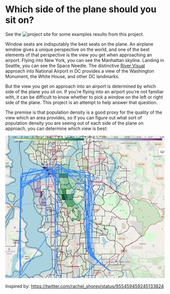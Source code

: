 # Which side of the plane should you sit on?
See the ![project site](https://gautamh.github.io/window-seat) for some examples results from this project.

Window seats are indisputably the best seats on the plane. An airplane window gives a unique perspective on the world, and one of the best elements of that perspective is the view you get when approaching an airport. Flying into New York, you can see the Manhattan skyline. Landing in Seattle, you can see the Space Needle. The distinctive [River Visual](https://en.wikipedia.org/wiki/Ronald_Reagan_Washington_National_Airport#Approach_patterns) approach into National Airport in DC provides a view of the Washington Monument, the White House, and other DC landmarks.

But the view you get on approach into an airport is determined by which side of the plane you sit on. If you're flying into an airport you're not familiar with, it can be difficult to know whether to pick a window on the left or right side of the plane. This project is an attempt to help answer that question. 

The premise is that population density is a good proxy for the quality of the view which an area provides, so if you can figure out what sort of population density you are seeing out of each side of the plane on approach, you can determine which view is best:

![The views approaching KSEA](https://github.com/gautamh/adsb/raw/master/KSEAv1.PNG)

Inspired by: https://twitter.com/rachel_shorey/status/955459459245133824
